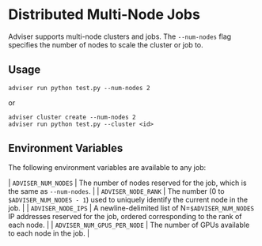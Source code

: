 # Distributed Multi-Node Jobs

Adviser supports multi-node clusters and jobs. The `--num-nodes` flag specifies the number of nodes to scale the cluster or job to.

## Usage

```
adviser run python test.py --num-nodes 2
```

or

```
adviser cluster create --num-nodes 2
adviser run python test.py --cluster <id>
```

## Environment Variables

The following environment variables are available to any job:

| `ADVISER_NUM_NODES` | The number of nodes reserved for the job, which is the same as `--num-nodes`. |
| `ADVISER_NODE_RANK` | The number (0 to `$ADVISER_NUM_NODES - 1`) used to uniquely identify the current node in the job. |
| `ADVISER_NODE_IPS` | A newline-delimited list of N=`$ADVISER_NUM_NODES` IP addresses reserved for the job, ordered corresponding to the rank of each node. |
| `ADVISER_NUM_GPUS_PER_NODE` | The number of GPUs available to each node in the job. |
